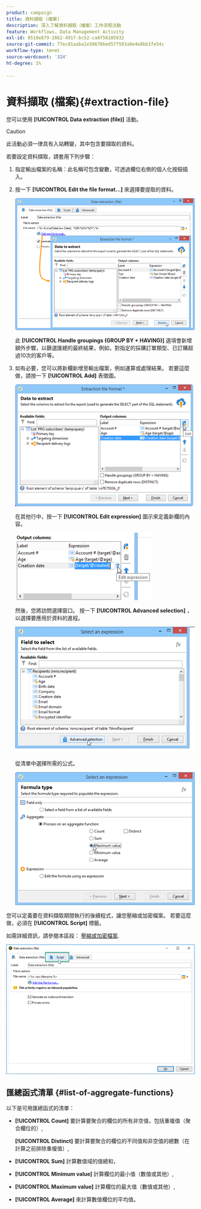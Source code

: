 ```yaml
---
product: campaign
title: 資料擷取 (檔案)
description: 深入了解資料擷取（檔案）工作流程活動
feature: Workflows, Data Management Activity
exl-id: 8510e879-2862-491f-bc52-ca8f56105932
source-git-commit: 77ec01aaba1e50676bed57f503a9e4e8bb1fe54c
workflow-type: tm+mt
source-wordcount: '324'
ht-degree: 1%

---
```


# 資料擷取 (檔案){#extraction-file}



您可以使用 **[!UICONTROL Data extraction (file)]** 活動。

>[!CAUTION]
>
>此活動必須一律具有入站轉變，其中包含要擷取的資料。

若要設定資料擷取，請套用下列步驟：

1. 指定輸出檔案的名稱：此名稱可包含變數，可透過欄位右側的個人化按鈕插入。
1. 按一下 **[!UICONTROL Edit the file format...]** 來選擇要提取的資料。

   ![](assets/s_advuser_extract_file_param.png)

   此 **[!UICONTROL Handle groupings (GROUP BY + HAVING)]** 選項會新增額外步驟，以篩選匯總的最終結果，例如，對指定的採購訂單類型、已訂購超過10次的客戶等。

1. 如有必要，您可以將新欄新增至輸出檔案，例如運算或處理結果。 若要這麼做，請按一下 **[!UICONTROL Add]** 表徵圖。

   ![](assets/s_advuser_extract_file_add_col.png)

   在其他行中，按一下 **[!UICONTROL Edit expression]** 圖示來定義新欄的內容。

   ![](assets/s_advuser_extract_file_add_exp.png)

   然後，您將訪問選擇窗口。 按一下 **[!UICONTROL Advanced selection]** ，以選擇要應用於資料的進程。

   ![](assets/s_advuser_extract_file_advanced_selection.png)

   從清單中選擇所需的公式。

   ![](assets/s_advuser_extract_file_agregate_values.png)

您可以定義要在資料擷取期間執行的後續程式，讓您壓縮或加密檔案。 若要這麼做，必須在 **[!UICONTROL Script]** 標籤。

如需詳細資訊，請參閱本區段： [壓縮或加密檔案](use-workflow-data.md#zipping-or-encrypting-a-file).

![](assets/postprocessing_dataextraction.png)

## 匯總函式清單 {#list-of-aggregate-functions}

以下是可用匯總函式的清單：

* **[!UICONTROL Count]** 要計算要聚合的欄位的所有非空值，包括重複值（聚合欄位的）,

   **[!UICONTROL Distinct]** 要計算要聚合的欄位的不同值和非空值的總數（在計算之前排除重複值）,

* **[!UICONTROL Sum]** 計算數值域的值總和，
* **[!UICONTROL Minimum value]** 計算欄位的最小值（數值或其他）,
* **[!UICONTROL Maximum value]** 計算欄位的最大值（數值或其他）,
* **[!UICONTROL Average]** 來計算數值欄位的平均值。
